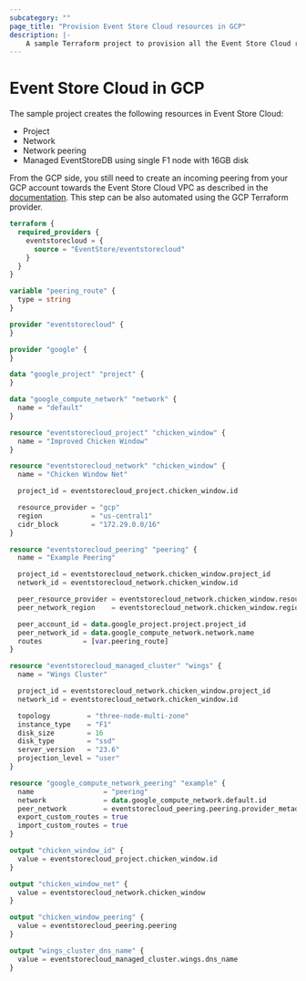 ```yaml
---
subcategory: ""
page_title: "Provision Event Store Cloud resources in GCP"
description: |-
    A sample Terraform project to provision all the Event Store Cloud resources in Google Cloud.
---
```


# Event Store Cloud in GCP

The sample project creates the following resources in Event Store Cloud:
- Project
- Network
- Network peering
- Managed EventStoreDB using single F1 node with 16GB disk

From the GCP side, you still need to create an incoming peering from your GCP account towards the Event Store Cloud VPC as described in the [documentation](https://developers.eventstore.com/cloud/provision/gcp/#network-peering).
This step can be also automated using the GCP Terraform provider.

```terraform
terraform {
  required_providers {
    eventstorecloud = {
      source = "EventStore/eventstorecloud"
    }
  }
}

variable "peering_route" {
  type = string
}

provider "eventstorecloud" {
}

provider "google" {
}

data "google_project" "project" {
}

data "google_compute_network" "network" {
  name = "default"
}

resource "eventstorecloud_project" "chicken_window" {
  name = "Improved Chicken Window"
}

resource "eventstorecloud_network" "chicken_window" {
  name = "Chicken Window Net"

  project_id = eventstorecloud_project.chicken_window.id

  resource_provider = "gcp"
  region            = "us-central1"
  cidr_block        = "172.29.0.0/16"
}

resource "eventstorecloud_peering" "peering" {
  name = "Example Peering"

  project_id = eventstorecloud_network.chicken_window.project_id
  network_id = eventstorecloud_network.chicken_window.id

  peer_resource_provider = eventstorecloud_network.chicken_window.resource_provider
  peer_network_region    = eventstorecloud_network.chicken_window.region

  peer_account_id = data.google_project.project.project_id
  peer_network_id = data.google_compute_network.network.name
  routes          = [var.peering_route]
}

resource "eventstorecloud_managed_cluster" "wings" {
  name = "Wings Cluster"

  project_id = eventstorecloud_network.chicken_window.project_id
  network_id = eventstorecloud_network.chicken_window.id

  topology         = "three-node-multi-zone"
  instance_type    = "F1"
  disk_size        = 16
  disk_type        = "ssd"
  server_version   = "23.6"
  projection_level = "user"
}

resource "google_compute_network_peering" "example" {
  name                 = "peering"
  network              = data.google_compute_network.default.id
  peer_network         = eventstorecloud_peering.peering.provider_metadata.gcp_network_id
  export_custom_routes = true
  import_custom_routes = true
}

output "chicken_window_id" {
  value = eventstorecloud_project.chicken_window.id
}

output "chicken_window_net" {
  value = eventstorecloud_network.chicken_window
}

output "chicken_window_peering" {
  value = eventstorecloud_peering.peering
}

output "wings_cluster_dns_name" {
  value = eventstorecloud_managed_cluster.wings.dns_name
}
```
